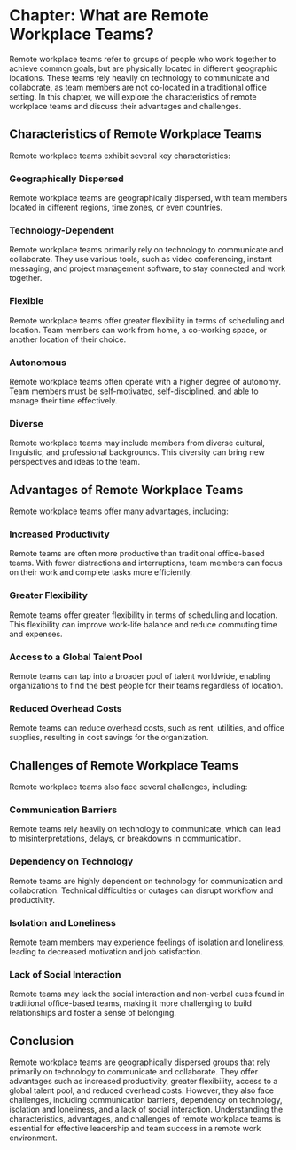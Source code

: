Chapter: What are Remote Workplace Teams?
=========================================

Remote workplace teams refer to groups of people who work together to achieve common goals, but are physically located in different geographic locations. These teams rely heavily on technology to communicate and collaborate, as team members are not co-located in a traditional office setting. In this chapter, we will explore the characteristics of remote workplace teams and discuss their advantages and challenges.

Characteristics of Remote Workplace Teams
-----------------------------------------

Remote workplace teams exhibit several key characteristics:

### Geographically Dispersed

Remote workplace teams are geographically dispersed, with team members located in different regions, time zones, or even countries.

### Technology-Dependent

Remote workplace teams primarily rely on technology to communicate and collaborate. They use various tools, such as video conferencing, instant messaging, and project management software, to stay connected and work together.

### Flexible

Remote workplace teams offer greater flexibility in terms of scheduling and location. Team members can work from home, a co-working space, or another location of their choice.

### Autonomous

Remote workplace teams often operate with a higher degree of autonomy. Team members must be self-motivated, self-disciplined, and able to manage their time effectively.

### Diverse

Remote workplace teams may include members from diverse cultural, linguistic, and professional backgrounds. This diversity can bring new perspectives and ideas to the team.

Advantages of Remote Workplace Teams
------------------------------------

Remote workplace teams offer many advantages, including:

### Increased Productivity

Remote teams are often more productive than traditional office-based teams. With fewer distractions and interruptions, team members can focus on their work and complete tasks more efficiently.

### Greater Flexibility

Remote teams offer greater flexibility in terms of scheduling and location. This flexibility can improve work-life balance and reduce commuting time and expenses.

### Access to a Global Talent Pool

Remote teams can tap into a broader pool of talent worldwide, enabling organizations to find the best people for their teams regardless of location.

### Reduced Overhead Costs

Remote teams can reduce overhead costs, such as rent, utilities, and office supplies, resulting in cost savings for the organization.

Challenges of Remote Workplace Teams
------------------------------------

Remote workplace teams also face several challenges, including:

### Communication Barriers

Remote teams rely heavily on technology to communicate, which can lead to misinterpretations, delays, or breakdowns in communication.

### Dependency on Technology

Remote teams are highly dependent on technology for communication and collaboration. Technical difficulties or outages can disrupt workflow and productivity.

### Isolation and Loneliness

Remote team members may experience feelings of isolation and loneliness, leading to decreased motivation and job satisfaction.

### Lack of Social Interaction

Remote teams may lack the social interaction and non-verbal cues found in traditional office-based teams, making it more challenging to build relationships and foster a sense of belonging.

Conclusion
----------

Remote workplace teams are geographically dispersed groups that rely primarily on technology to communicate and collaborate. They offer advantages such as increased productivity, greater flexibility, access to a global talent pool, and reduced overhead costs. However, they also face challenges, including communication barriers, dependency on technology, isolation and loneliness, and a lack of social interaction. Understanding the characteristics, advantages, and challenges of remote workplace teams is essential for effective leadership and team success in a remote work environment.
